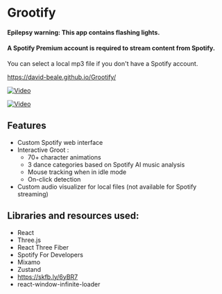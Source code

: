 # Grootify

#### Epilepsy warning: This app contains flashing lights.
#### A Spotify Premium account is required to stream content from Spotify.
You can select a local mp3 file if you don't have a Spotify account.

https://david-beale.github.io/Grootify/

[![Video](https://user-images.githubusercontent.com/59053870/140958706-d76f97d4-18c4-4d16-89c2-1bf6c483cd78.png)](https://youtu.be/n8k8v7pSvfY)


[![Video](https://user-images.githubusercontent.com/59053870/140957555-ec35b069-18a3-415e-835d-ec9a3db51547.png)](https://youtu.be/ijKePMnR8vA)

## Features

* Custom Spotify web interface
* Interactive Groot :
  + 70+ character animations
  + 3 dance categories based on Spotify AI music analysis
  + Mouse tracking when in idle mode
  + On-click detection
* Custom audio visualizer for local files (not available for Spotify streaming)

## Libraries and resources used:

* React
* Three.js
* React Three Fiber
* Spotify For Developers
* Mixamo 
* Zustand 
* https://skfb.ly/6yBR7
* react-window-infinite-loader
